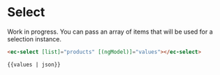 # Select

Work in progress. You can pass an array of items that will be used for a selection instance.

```html
<ec-select [list]="products" [(ngModel)]="values"></ec-select>

{{values | json}}
```
